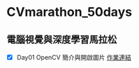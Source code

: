 # CVmarathon_50days
## 電腦視覺與深度學習馬拉松


-[x] Day01 OpenCV 簡介與開啟圖片 [作業連結](https://github.com/a227799770055/CVmarathon_50days/blob/main/D1/Day01.ipynb)
